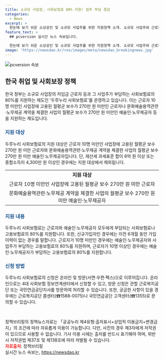 ```yaml
---
title: 소규모 사업장, 사회보험료 80% 지원! 업주 부담 경감
categories:
  - News
excerpt: >
  한눈에 보기 쉬운 소상공인 및 소규모 사업주를 위한 지원정책 소개. 소규모 사업주와 근로자의 사회보험료 80%를 지원하는 두루누리 사회보험료제도 자격요건과 지원내용을 확인하고, 온라인 및 방문 신청 방법, 문의처도 안내돼 있음. 쉽고 신속한 신청으로 혜택 받을 수 있다. (문의 : 근로복지공단 콜센터 1588-0075, 국민연금공단 고객센터 1355) #사회보험료 #소상공인 #지원정책 #근로자혜택
feature_text: >
  ## pcversion 실시간 뉴스 속보입니다.

  한눈에 보기 쉬운 소상공인 및 소규모 사업주를 위한 지원정책 소개. 소규모 사업주와 근로자의 사회보험료 80%를 지원하는 두루누리 사회보험료제도 자격요건과 지원내용을 확인하고, 온라인 및 방문 신청 방법, 문의처도 안내돼 있음. 쉽고 신속한 신청으로 혜택 받을 수 있다. (문의 : 근로복지공단 콜센터 1588-0075, 국민연금공단 고객센터 1355) #사회보험료 #소상공인 #지원정책 #근로자혜택
image: 'https://newsdao.kr/res/images/meta/newsdao_breakingnews.jpg'
---
```


<p><img src="https://newsdao.kr/res/images/meta/newsdao_breakingnews.jpg" alt="pcversion 속보" /></p>

<h2 data-ke-size="size26">한국 취업 및 사회보장 정책</h2>

<p data-ke-size="size16">한국 정부는 소규모 사업장의 저임금 근로자 등과 그 사업주가 부담하는 사회보험료의 80%를 지원하는 제도인 '두루누리 사회보험료'를 운영하고 있습니다. 이는 근로자 10명 미만인 사업장에 고용된 월평균 보수가 270만 원 미만인 근로자나 문화예술용역관련·노무제공 계약을 체결한 사업의 월평균 보수가 270만 원 미만인 예술인·노무제공자 등을 지원하는 제도입니다.</p>

<h3><b><span style="color: #1a5490;">지원 대상</span></b></h3>

<p data-ke-size="size16">두루누리 사회보험료의 지원 대상은 근로자 10명 미만인 사업장에 고용된 월평균 보수 270만 원 미만 근로자와 문화예술용역관련·노무제공 계약을 체결한 사업의 월평균 보수 270만 원 미만 예술인·노무제공자입니다. 단, 재산세 과세표준 합이 6억 원 이상 또는 종합소득이 4,300만 원 이상인 경우에는 지원 대상에서 제외됩니다.</p>

<table>
    <tr>
        <td style="text-align: center; height: 17px;"><b>지원 대상</b></td>
    </tr>
    <tr>
        <td style="text-align: center; height: 17px;">근로자 10명 미만인 사업장에 고용된 월평균 보수 270만 원 미만 근로자</td>
    </tr>
    <tr>
        <td style="text-align: center; height: 17px;">문화예술용역관련·노무제공 계약을 체결한 사업의 월평균 보수 270만 원 미만 예술인·노무제공자</td>
    </tr>
</table>

<h3><b><span style="color: #1a5490;">지원 내용</span></b></h3>

<p data-ke-size="size16">두루누리 사회보험료는 근로자와 예술인·노무제공자 모두에게 부담되는 사회보험료나 고용보험료의 80%를 지원합니다. 또한, 신규가입자인 경우에는 이전 6개월 동안 가입 이력이 없는 경우를 말합니다. 근로자가 10명 미만인 경우에는 예술인·노무제공자와 사업주가 부담하는 고용보험료의 80%를 지원하며, 근로자가 10명 이상인 경우에는 예술인·노무제공자가 부담하는 고용보험료의 80%를 지원합니다.</p>

<h3><b><span style="color: #1a5490;">신청 방법</span></b></h3>

<p data-ke-size="size16">두루누리 사회보험료의 신청은 온라인 및 방문(서면·우편·팩스)으로 이루어집니다. 온라인으로는 4대 사회보험 정보연계센터에서 신청할 수 있고, 방문 신청은 관할 근로복지공단 또는 국민연금공단지사를 방문하여 처리할 수 있습니다. 또한, 궁금한 사항이 있을 경우에는 근로복지공단 콜센터(☎1588-0075)나 국민연금공단 고객센터(☎1355)로 문의할 수 있습니다.</p>

<p data-ke-size="size16">&nbsp;</p>

<footer>정책브리핑의 정책뉴스자료는 「공공누리 제4유형:출처표시+상업적 이용금지+변경금지」의 조건에 따라 자유롭게 이용이 가능합니다. 다만, 사진의 경우 제3자에게 저작권이 있으므로 사용할 수 없습니다. 기사 이용 시에는 출처를 반드시 표기해야 하며, 위반 시 저작권법 제37조 및 제138조에 따라 처벌될 수 있습니다. <br/> <b><span style="color: #ee2323;">자료출처</span></b>: 정책브리핑  </footer>
실시간 뉴스 속보는, <a href="https://newsdao.kr" rel="dofollow">https://newsdao.kr</a>


